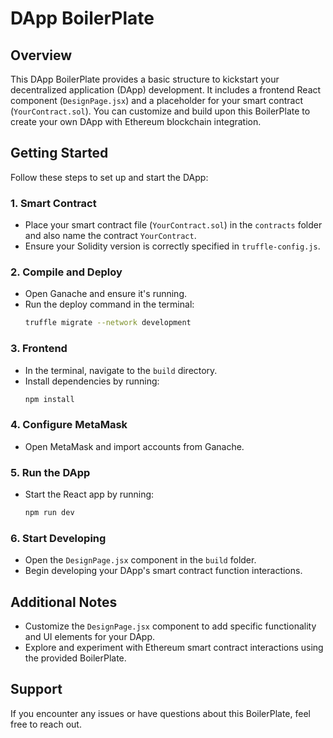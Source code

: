 
# DApp BoilerPlate

## Overview

This DApp BoilerPlate provides a basic structure to kickstart your decentralized application (DApp) development. It includes a frontend React component (`DesignPage.jsx`) and a placeholder for your smart contract (`YourContract.sol`). You can customize and build upon this BoilerPlate to create your own DApp with Ethereum blockchain integration.

## Getting Started

Follow these steps to set up and start the DApp:

### 1. Smart Contract

- Place your smart contract file (`YourContract.sol`) in the `contracts` folder and also name the contract `YourContract`.
- Ensure your Solidity version is correctly specified in `truffle-config.js`.

### 2. Compile and Deploy

- Open Ganache and ensure it's running.
- Run the deploy command in the terminal:
  ```bash
  truffle migrate --network development
  ```

### 3. Frontend

- In the terminal, navigate to the `build` directory.
- Install dependencies by running:
  ```bash
  npm install
  ```

### 4. Configure MetaMask

- Open MetaMask and import accounts from Ganache.

### 5. Run the DApp

- Start the React app by running:
  ```bash
  npm run dev
  ```

### 6. Start Developing

- Open the `DesignPage.jsx` component in the `build` folder.
- Begin developing your DApp's smart contract function interactions.

## Additional Notes

- Customize the `DesignPage.jsx` component to add specific functionality and UI elements for your DApp.
- Explore and experiment with Ethereum smart contract interactions using the provided BoilerPlate.

## Support

If you encounter any issues or have questions about this BoilerPlate, feel free to reach out.

